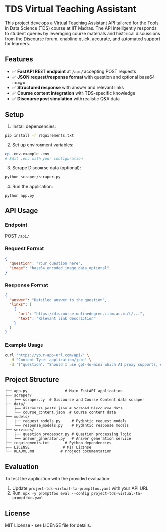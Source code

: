 # TDS Virtual Teaching Assistant

This project develops a Virtual Teaching Assistant API tailored for the Tools in Data Science (TDS) course at IIT Madras. The API intelligently responds to student queries by leveraging course materials and historical discussions from the Discourse forum, enabling quick, accurate, and automated support for learners.

## Features

- ✅ **FastAPI REST endpoint** at `/api/` accepting POST requests
- ✅ **JSON request/response format** with question and optional base64 image
- ✅ **Structured response** with answer and relevant links
- ✅ **Course content integration** with TDS-specific knowledge
- ✅ **Discourse post simulation** with realistic Q&A data

## Setup

1. Install dependencies:
```bash
pip install -r requirements.txt
```

2. Set up environment variables:
```bash
cp .env.example .env
# Edit .env with your configuration
```

3. Scrape Discourse data (optional):
```bash
python scraper/scraper.py
```

4. Run the application:
```bash
python app.py
```

## API Usage

### Endpoint
POST `/api/`

### Request Format
```json
{
  "question": "Your question here",
  "image": "base64_encoded_image_data_optional"
}
```

### Response Format
```json
{
  "answer": "Detailed answer to the question",
  "links": [
    {
      "url": "https://discourse.onlinedegree.iitm.ac.in/t/...",
      "text": "Relevant link description"
    }
  ]
}
```

### Example Usage
```bash
curl "https://your-app-url.com/api/" \
  -H "Content-Type: application/json" \
  -d '{"question": "Should I use gpt-4o-mini which AI proxy supports, or gpt3.5 turbo?"}'
```

## Project Structure

```
├── app.py                 # Main FastAPI application
├── scraper/
│   ├── scraper.py  # Discourse and Course Content data scraper
├── data/
│   ├── discourse_posts.json # Scraped Discourse data
│   └── course_content.json  # Course content data
├── models/
│   ├── request_models.py     # Pydantic request models
│   └── response_models.py    # Pydantic response models
├── services/
│   ├── question_processor.py # Question processing logic
│   └── answer_generator.py   # Answer generation service
├── requirements.txt       # Python dependencies
├── LICENSE               # MIT License
└── README.md            # Project documentation
```

## Evaluation

To test the application with the provided evaluation:

1. Update `project-tds-virtual-ta-promptfoo.yaml` with your API URL
2. Run: `npx -y promptfoo eval --config project-tds-virtual-ta-promptfoo.yaml`

## License

MIT License - see LICENSE file for details.
